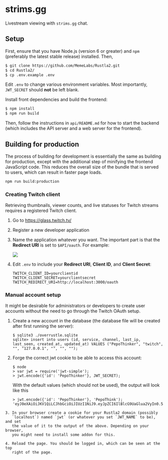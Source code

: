 # strims.gg

Livestream viewing with `strims.gg` chat.

## Setup

First, ensure that you have Node.js (version 6 or greater) and `npm` (preferably
the latest stable release) installed. Then,

``` bash
$ git clone https://github.com/MemeLabs/Rustla2.git
$ cd Rustla2/
$ cp .env.example .env
```

Edit `.env` to change various environment variables. Most importantly,
`JWT_SECRET` should **not** be left blank.

Install front dependencies and build the frontend:

``` bash
$ npm install
$ npm run build
```

Then, follow the instructions in `api/README.md` for how to start the backend
(which includes the API server and a web server for the frontend).

## Building for production

The process of building for development is essentially the same as building for
production, except with the additional step of minifying the frontend JavaScript
code. This reduces the overall size of the bundle that is served to users, which
can result in faster page loads.

``` bash
npm run build:production
```

### Creating Twitch client

Retrieving thumbnails, viewer counts, and live statuses for Twitch streams
requires a registered Twitch client.

  1. Go to <https://glass.twitch.tv/>
  2. Register a new developer application
  3. Name the application whatever you want. The important part is that the
     **Redirect URI** is set to `$API/oauth`. For example:

     ![](https://i.imgur.com/jNN3I4R.png)
  4. Edit `.env` to include your **Redirect URI**, **Client ID**, and **Client
     Secret**:

     ```
     TWITCH_CLIENT_ID=yourclientid
     TWITCH_CLIENT_SECRET=yourclientsecret
     TWITCH_REDIRECT_URI=http://localhost:3000/oauth
     ```
### Manual account setup

It might be desirable for administrators or developers to create user accounts
without the need to go through the Twitch OAuth setup.

  1. Create a new account in the database (the database file will be created
     after first running the server):
        ```
        $ sqlite3 ./overrustle.sqlite
        sqlite> insert into users (id, service, channel, last_ip, last_seen, created_at, updated_at) VALUES ("PepoThinker", "twitch", "", "127.0.0.1", "", "", "");
        ```
  2. Forge the correct jwt cookie to be able to access this account:
        ```
        $ node
        > var jwt = require('jwt-simple');
        > jwt.encode({'id': 'PepoThinker'}, JWT_SECRET);
        ```
     With the default values (which should not be used), the output will look like this
        ```
        > jwt.encode({'id': 'PepoThinker'}, 'PepoThink');
        'eyJ0eXAiOiJKV1QiLCJhbGciOiJIUzI1NiJ9.eyJpZCI6IlBlcG9UaGlua2VyIn0.5ZVCzh3TKuFlICoBohBvizvhDFTxvwfXrwiR6n5Und4'
        ```
    3. In your browser create a cookie for your Rustla2 domain (possibly
       `localhost`) named `jwt` (or whatever you set `JWT_NAME` to be), and set
       the value of it to the output of the above. Depending on your browser,
       you might need to install some addon for this.

    4. Reload the page. You should be logged in, which can be seen at the top
       right of the page.
